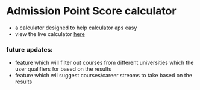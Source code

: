 # Admission Point Score calculator
* a calculator designed to help calculator aps  easy
* view the live calculator [here](https://paseka100.github.io/aps_calculator)

### future updates:
* feature which will filter out courses from different universities which the user qualifiers for based on the results
* feature which wil suggest courses/career streams  to take based on the results 